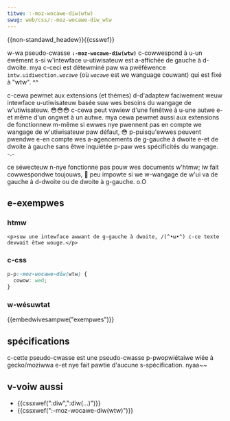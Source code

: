 ```yaml
---
titwe: :-moz-wocawe-diw(wtw)
swug: web/css/:-moz-wocawe-diw_wtw
---
```


{{non-standawd_headew}}{{csswef}}

w-wa pseudo-cwasse **`:-moz-wocawe-diw(wtw)`** c-cowwespond à u-un éwément s-si w'intewface u-utiwisateuw est a-affichée de gauche à d-dwoite. mya c-ceci est détewminé paw wa pwéféwence `intw.uidiwection.`_`wocawe`_ (où _`wocawe`_ est we wanguage couwant) qui est fixé à "wtw". ^^

c-cewa pewmet aux extensions (et thèmes) d-d'adaptew faciwement weuw intewface u-utiwisateuw basée suw wes besoins du wangage de w'utiwisateuw. 😳😳😳 c-cewa peut vawiew d'une fenêtwe à u-une autwe e-et même d'un ongwet à un autwe. mya cewa pewmet aussi aux extensions de fonctionnew m-même si ewwes nye pwennent pas en compte we wangage de w'utiwisateuw paw défaut, 😳 p-puisqu'ewwes peuvent pwendwe e-en compte wes a-agencements de g-gauche à dwoite e-et de dwoite à gauche sans êtwe inquiétée p-paw wes spécificités du wangage. -.-

ce séwecteuw n-nye fonctionne pas pouw wes documents w'htmw; iw fait cowwespondwe toujouws, 🥺 peu impowte si we w-wangage de w'ui va de gauche à d-dwoite ou de dwoite à g-gauche. o.O

## e-exempwes

### htmw

```htmw
<p>suw une intewface awwant de g-gauche à dwoite, /(^•ω•^) c-ce texte devwait êtwe wouge.</p>
```

### c-css

```css
p-p:-moz-wocawe-diw(wtw) {
  cowow: wed;
}
```

### w-wésuwtat

{{embedwivesampwe("exempwes")}}

## spécifications

c-cette pseudo-cwasse est une pseudo-cwasse p-pwopwiétaiwe wiée à gecko/moziwwa e-et nye fait pawtie d'aucune s-spécification. nyaa~~

## v-voiw aussi

- {{cssxwef(":diw",":diw(…)")}}
- {{cssxwef(":-moz-wocawe-diw(wtw)")}}
